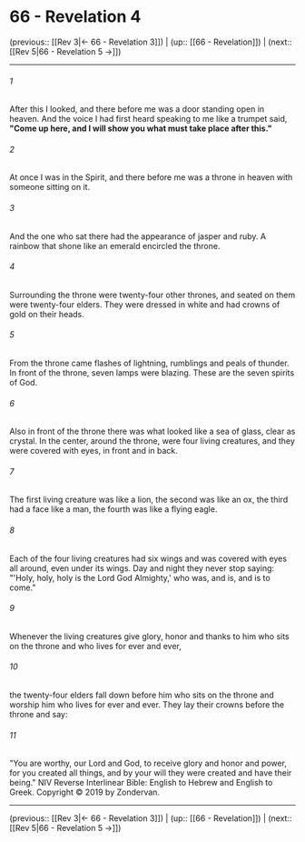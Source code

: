 # 66 - Revelation 4

(previous:: [[Rev 3|← 66 - Revelation 3]]) | (up:: [[66 - Revelation]]) | (next:: [[Rev 5|66 - Revelation 5 →]])

***


###### 1 
After this I looked, and there before me was a door standing open in heaven. And the voice I had first heard speaking to me like a trumpet said, **"Come up here, and I will show you what must take place after this."** 

###### 2 
At once I was in the Spirit, and there before me was a throne in heaven with someone sitting on it. 

###### 3 
And the one who sat there had the appearance of jasper and ruby. A rainbow that shone like an emerald encircled the throne. 

###### 4 
Surrounding the throne were twenty-four other thrones, and seated on them were twenty-four elders. They were dressed in white and had crowns of gold on their heads. 

###### 5 
From the throne came flashes of lightning, rumblings and peals of thunder. In front of the throne, seven lamps were blazing. These are the seven spirits of God. 

###### 6 
Also in front of the throne there was what looked like a sea of glass, clear as crystal. In the center, around the throne, were four living creatures, and they were covered with eyes, in front and in back. 

###### 7 
The first living creature was like a lion, the second was like an ox, the third had a face like a man, the fourth was like a flying eagle. 

###### 8 
Each of the four living creatures had six wings and was covered with eyes all around, even under its wings. Day and night they never stop saying: "'Holy, holy, holy is the Lord God Almighty,' who was, and is, and is to come." 

###### 9 
Whenever the living creatures give glory, honor and thanks to him who sits on the throne and who lives for ever and ever, 

###### 10 
the twenty-four elders fall down before him who sits on the throne and worship him who lives for ever and ever. They lay their crowns before the throne and say: 

###### 11 
"You are worthy, our Lord and God, to receive glory and honor and power, for you created all things, and by your will they were created and have their being." NIV Reverse Interlinear Bible: English to Hebrew and English to Greek. Copyright © 2019 by Zondervan.

***

(previous:: [[Rev 3|← 66 - Revelation 3]]) | (up:: [[66 - Revelation]]) | (next:: [[Rev 5|66 - Revelation 5 →]])
